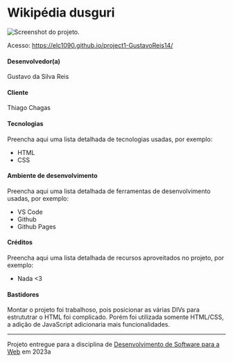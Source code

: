 # Wikipédia dusguri


![Screenshot do projeto](https://i.imgur.com/9nVikpf.png "Screenshot do projeto").

Acesso: https://elc1090.github.io/project1-GustavoReis14/


#### Desenvolvedor(a)
Gustavo da Silva Reis

#### Cliente
Thiago Chagas

#### Tecnologias

Preencha aqui uma lista detalhada de tecnologias usadas, por exemplo:
- HTML
- CSS

#### Ambiente de desenvolvimento

Preencha aqui uma lista detalhada de ferramentas de desenvolvimento usadas, por exemplo:
- VS Code
- Github
- Github Pages

#### Créditos

Preencha aqui uma lista detalhada de recursos aproveitados no projeto, por exemplo:
- Nada <3

#### Bastidores

Montar o projeto foi trabalhoso, pois posicionar as várias DIVs para estrututrar o HTML foi complicado. Porém foi utilizada somente HTML/CSS, a adição de JavaScript adicionaria mais funcionalidades.



---
Projeto entregue para a disciplina de [Desenvolvimento de Software para a Web](http://github.com/andreainfufsm/elc1090-2023a) em 2023a